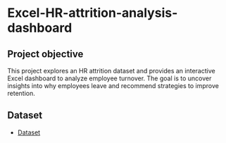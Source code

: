 # Excel-HR-attrition-analysis-dashboard
## Project objective
This project explores an HR attrition dataset and provides an interactive Excel dashboard to analyze employee turnover. The goal is to uncover insights into why employees leave and recommend strategies to improve retention.

## Dataset
- <a href="https://github.com/edifoninigodwin/Excel-HR-attrition-analysis-dashboard/blob/main/HR%20attrition%20project.xlsx">Dataset</a>
